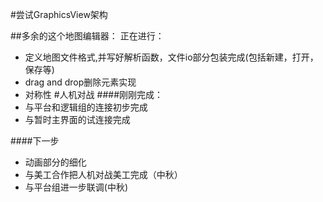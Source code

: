 #尝试GraphicsView架构

##多余的这个地图编辑器：
正在进行：
* 定义地图文件格式,并写好解析函数，文件io部分包装完成(包括新建，打开，保存等)
* drag and drop删除元素实现
* 对称性
#人机对战
####刚刚完成：
* 与平台和逻辑组的连接初步完成
* 与暂时主界面的试连接完成

####下一步
* 动画部分的细化
* 与美工合作把人机对战美工完成（中秋）
* 与平台组进一步联调(中秋)



